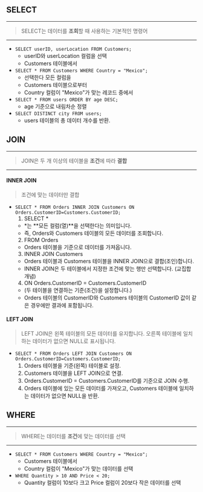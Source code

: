 ## SELECT
---
> SELECT는 데이터를 **조회**할 때 사용하는 기본적인 명령어
---

- `SELECT userID, userLocation FROM Customers;`
  - userID와 userLocation 컬럼을 선택 
  - Customers 테이블에서
- `SELECT * FROM Customers WHERE Country = "Mexico";`
  - 선택한다 모든 컬럼을
  - Customers 테이블으로부터
  - Country 컬럼이 "Mexico"가 맞는 레코드 중에서
- `SELECT * FROM users ORDER BY age DESC;`
  - age 기준으로 내림차순 정렬
- `SELECT DISTINCT city FROM users;`
  - users 테이블의 총 데이터 개수를 반환.


## JOIN
---
> JOIN은 두 개 이상의 테이블을 **조건**에 따라 **결합**
---

#### INNER JOIN
> 조건에 맞는 데이터만 결합
- `SELECT * FROM Orders INNER JOIN Customers ON Orders.CustomerID=Customers.CustomerID;`
  1. SELECT *
    - *는 **모든 컬럼(열)**을 선택한다는 의미입니다.
    - 즉, Orders와 Customers 테이블의 모든 데이터를 조회합니다.
  2. FROM Orders
	- Orders 테이블을 기준으로 데이터를 가져옵니다.
  3. INNER JOIN Customers
	- Orders 테이블과 Customers 테이블을 INNER JOIN으로 결합(조인)합니다.
	- INNER JOIN은 두 테이블에서 지정한 조건에 맞는 행만 선택합니다. (교집합 개념)
  4. ON Orders.CustomerID = Customers.CustomerID
	- (두 테이블을 연결하는 기준(조건)을 설정합니다.)
	- Orders 테이블의 CustomerID와 Customers 테이블의 CustomerID 값이 같은 경우에만 결과에 포함됩니다.

#### LEFT JOIN 
> LEFT JOIN은 왼쪽 테이블의 모든 데이터를 유지합니다. 오른쪽 테이블에 일치하는 데이터가 없으면 NULL로 표시됩니다.
- `SELECT * FROM Orders LEFT JOIN Customers ON Orders.CustomerID=Customers.CustomerID;`
	1.	Orders 테이블을 기준(왼쪽) 테이블로 설정.
	2.	Customers 테이블을 LEFT JOIN으로 연결.
	3.	Orders.CustomerID = Customers.CustomerID를 기준으로 JOIN 수행.
	4.	Orders 테이블에 있는 모든 데이터를 가져오고, Customers 테이블에 일치하는 데이터가 없으면 NULL을 반환.


## WHERE
---
> WHERE는 데이터를 **조건**에 맞는 데이터를 선택
---
- `SELECT * FROM Customers WHERE Country = "Mexico";`
  - Customers 테이블에서
  - Country 컬럼이 "Mexico"가 맞는 데이터를 선택
- `WHERE Quantity > 10 AND Price < 20;`
  - Quantity 컬럼이 10보다 크고 Price 컬럼이 20보다 작은 데이터를 선택 
